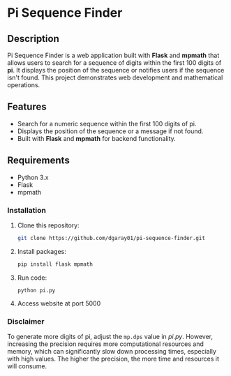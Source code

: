 # Pi Sequence Finder

## Description

Pi Sequence Finder is a web application built with **Flask** and **mpmath** that allows users to search for a sequence of digits within the first 100 digits of **pi**. It displays the position of the sequence or notifies users if the sequence isn't found. This project demonstrates web development and mathematical operations.

## Features

- Search for a numeric sequence within the first 100 digits of pi.
- Displays the position of the sequence or a message if not found.
- Built with **Flask** and **mpmath** for backend functionality.

## Requirements

- Python 3.x
- Flask
- mpmath

### Installation

1. Clone this repository:
   ```bash
   git clone https://github.com/dgaray01/pi-sequence-finder.git
   ```
2. Install packages:
   ```bash
   pip install flask mpmath
   ```
3. Run code:
   ```
   python pi.py
   ```
4. Access website at port 5000
   
### Disclaimer
To generate more digits of pi, adjust the ``mp.dps`` value in *pi.py*. However, increasing the precision requires more computational resources and memory, which can significantly slow down processing times, especially with high values. The higher the precision, the more time and resources it will consume.
